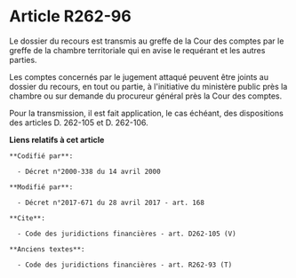 # Article R262-96

Le dossier du recours est transmis au greffe de la Cour des comptes par le greffe de la chambre territoriale qui en avise le
requérant et les autres parties. 

Les comptes concernés par le jugement attaqué peuvent être joints au dossier du recours, en tout ou partie, à l'initiative du
ministère public près la chambre ou sur demande du procureur général près la Cour des comptes. 

Pour la transmission, il est fait application, le cas échéant, des dispositions des articles D. 262-105 et D. 262-106.

**Liens relatifs à cet article**

	**Codifié par**:

	  - Décret n°2000-338 du 14 avril 2000

	**Modifié par**:

	  - Décret n°2017-671 du 28 avril 2017 - art. 168

	**Cite**:

	  - Code des juridictions financières - art. D262-105 (V)

	**Anciens textes**:

	  - Code des juridictions financières - art. R262-93 (T)
